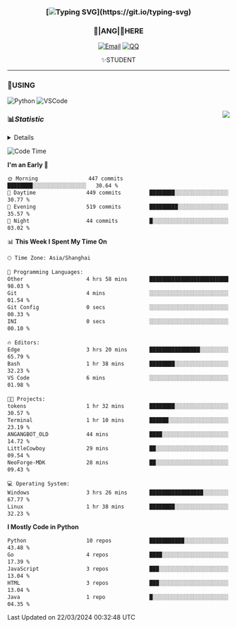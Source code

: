 <div align="center">


### [![Typing SVG](https://readme-typing-svg.herokuapp.com?size=25&duration=2500&color=8C43EA&vCenter=true&width=200&height=40&lines=%F0%9F%8C%B1ANGJustinl%F0%9F%8C%B1+!)](https://git.io/typing-svg)


### 🥛|**ANG**|🥛HERE



[![Email](https://img.shields.io/badge/Email-ANGJustin@163.com-6A5ACD?style=flat-square&logoColor=fff)](mailto:ANGJustinl@163.com)
[![QQ](https://img.shields.io/badge/QQ-77139032-98FB98?style=flat-square&logoColor=fff)](https://qm.qq.com/cgi-bin/qm/qr?k=mcs-cON_aPNfc3hO8-H7lWJHDX-5nKr7&noverify=0)




✨STUDENT 

</div>

---

### 🎨USING

![Python](https://img.shields.io/badge/-Python-blue?style=flat-square&logo=Python&logoColor=fff)
![VSCode](https://img.shields.io/badge/-VSCode-blue?style=flat-square&logo=visualstudiocode&logoColor=fff)


<a href="#">
  <img align="right" src="https://github-readme-stats.vercel.app/api?username=ANGJustinl&count_private=true&show_icons=true&hide_border=true&bg_color=15,f2f7fd,E0EAFC" />
</a>




### 📊*Statistic* 

<details>

<p align="center">
   <img src="github-metrics.svg" alt="typing-svg">
</p>

[![Github activity graph](https://github-readme-activity-graph.angforever.top/graph?username=ANGJustinl&theme=dracula)](https://github.com/ANGJustinl/ANGJustinl)

</details>

<!--START_SECTION:waka-->
![Code Time](http://img.shields.io/badge/Code%20Time-11%20hrs%2056%20mins-blue)

**I'm an Early 🐤** 

```text
🌞 Morning                447 commits         ████████░░░░░░░░░░░░░░░░░   30.64 % 
🌆 Daytime                449 commits         ████████░░░░░░░░░░░░░░░░░   30.77 % 
🌃 Evening                519 commits         █████████░░░░░░░░░░░░░░░░   35.57 % 
🌙 Night                  44 commits          █░░░░░░░░░░░░░░░░░░░░░░░░   03.02 % 
```


📊 **This Week I Spent My Time On** 

```text
🕑︎ Time Zone: Asia/Shanghai

💬 Programming Languages: 
Other                    4 hrs 58 mins       █████████████████████████   98.03 % 
Git                      4 mins              ░░░░░░░░░░░░░░░░░░░░░░░░░   01.54 % 
Git Config               0 secs              ░░░░░░░░░░░░░░░░░░░░░░░░░   00.33 % 
INI                      0 secs              ░░░░░░░░░░░░░░░░░░░░░░░░░   00.10 % 

🔥 Editors: 
Edge                     3 hrs 20 mins       ████████████████░░░░░░░░░   65.79 % 
Bash                     1 hr 38 mins        ████████░░░░░░░░░░░░░░░░░   32.23 % 
VS Code                  6 mins              ░░░░░░░░░░░░░░░░░░░░░░░░░   01.98 % 

🐱‍💻 Projects: 
tokens                   1 hr 32 mins        ████████░░░░░░░░░░░░░░░░░   30.57 % 
Terminal                 1 hr 10 mins        ██████░░░░░░░░░░░░░░░░░░░   23.19 % 
ANGANGBOT_OLD            44 mins             ████░░░░░░░░░░░░░░░░░░░░░   14.72 % 
LittleCowboy             29 mins             ██░░░░░░░░░░░░░░░░░░░░░░░   09.54 % 
NeoForge-MDK             28 mins             ██░░░░░░░░░░░░░░░░░░░░░░░   09.43 % 

💻 Operating System: 
Windows                  3 hrs 26 mins       █████████████████░░░░░░░░   67.77 % 
Linux                    1 hr 38 mins        ████████░░░░░░░░░░░░░░░░░   32.23 % 
```

**I Mostly Code in Python** 

```text
Python                   10 repos            ███████████░░░░░░░░░░░░░░   43.48 % 
Go                       4 repos             ████░░░░░░░░░░░░░░░░░░░░░   17.39 % 
JavaScript               3 repos             ███░░░░░░░░░░░░░░░░░░░░░░   13.04 % 
HTML                     3 repos             ███░░░░░░░░░░░░░░░░░░░░░░   13.04 % 
Java                     1 repo              █░░░░░░░░░░░░░░░░░░░░░░░░   04.35 % 
```




 Last Updated on 22/03/2024 00:32:48 UTC
<!--END_SECTION:waka-->
